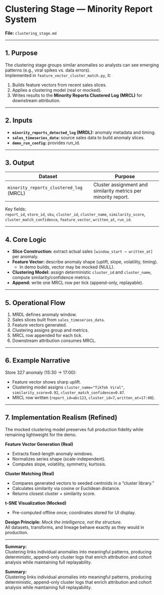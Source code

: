 # Clustering Stage — Minority Report System  
**File:** `clustering_stage.md`  

---

## 1. Purpose  
The clustering stage groups similar anomalies so analysts can see emerging patterns (e.g., viral spikes vs. data errors).  
Implemented in `feature_vector_cluster_match.py`, it:  
1. Builds feature vectors from recent sales slices.  
2. Applies a clustering model (real or mocked).  
3. Writes results to the **Minority Reports Clustered Log (MRCL)** for downstream attribution.

---

## 2. Inputs  
- **`minority_reports_detected_log` (MRDL):** anomaly metadata and timing.  
- **`sales_timeseries_data`:** source sales data to build anomaly slices.  
- **`demo_run_config`:** provides run_id.  

---

## 3. Output  
| Dataset | Purpose |
|----------|----------|
| `minority_reports_clustered_log` (MRCL) | Cluster assignment and similarity metrics per minority report. |

Key fields:  
`report_id`, `store_id`, `sku`, `cluster_id`, `cluster_name`, `similarity_score`, `cluster_match_confidence`, `feature_vector`, `written_at`, `run_id`.

---

## 4. Core Logic  
- **Slice Construction:** extract actual sales `[window_start → written_at]` per anomaly.  
- **Feature Vector:** describe anomaly shape (uplift, slope, volatility, timing).  
  - In demo builds, vector may be mocked (NULL).  
- **Clustering Model:** assign deterministic `cluster_id` and `cluster_name`, compute similarity/confidence metrics.  
- **Append:** write one MRCL row per tick (append-only, replayable).

---

## 5. Operational Flow  
1. MRDL defines anomaly window.  
2. Sales slices built from `sales_timeseries_data`.  
3. Feature vectors generated.  
4. Clustering assigns group and metrics.  
5. MRCL row appended for each tick.  
6. Downstream attribution consumes MRCL.

---

## 6. Example Narrative  
Store 327 anomaly (15:30 → 17:00):  
- Feature vector shows sharp uplift.  
- Clustering model assigns `cluster_name="TikTok Viral"`, `similarity_score=0.92`, `cluster_match_confidence=0.87`.  
- MRCL row written (`report_id=abc123`, `cluster_id=7`, `written_at=17:00`).  

---

## 7. Implementation Realism (Refined)

The mocked clustering model preserves full production fidelity while remaining lightweight for the demo.

**Feature Vector Generation (Real)**  
- Extracts fixed-length anomaly windows.  
- Normalizes series shape (scale-independent).  
- Computes slope, volatility, symmetry, kurtosis.  

**Cluster Matching (Real)**  
- Compares generated vectors to seeded centroids in a “cluster library.”  
- Calculates similarity via cosine or Euclidean distance.  
- Returns closest cluster + similarity score.  

**t-SNE Visualization (Mocked)**  
- Pre-computed offline once; coordinates stored for UI display.  

**Design Principle:** *Mock the intelligence, not the structure.*  
All datasets, transforms, and lineage behave exactly as they would in production.

---

**Summary:**  
Clustering links individual anomalies into meaningful patterns, producing deterministic, append-only cluster logs that enrich attribution and cohort analysis while maintaining full replayability.

**Summary:**  
Clustering links individual anomalies into meaningful patterns, producing deterministic, append-only cluster logs that enrich attribution and cohort analysis while maintaining full replayability.
